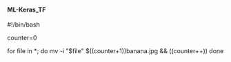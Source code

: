 #### ML-Keras_TF

#!/bin/bash

counter=0

for file in *; do
    mv -i "$file" $((counter+1))banana.jpg && ((counter++))
done

